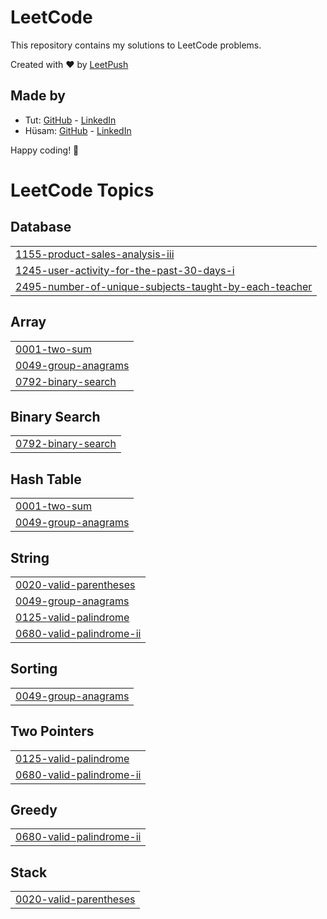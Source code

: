 # LeetCode

This repository contains my solutions to LeetCode problems.

Created with :heart: by [LeetPush](https://github.com/husamahmud/LeetPush)

 ## Made by 
 - Tut: [GitHub](https://github.com/TutTrue) - [LinkedIn](https://www.linkedin.com/in/mahmoud-hamdy-8b6825245/)
 - Hüsam: [GitHub](https://github.com/husamahmud) - [LinkedIn](https://www.linkedin.com/in/husamahmud/)

 Happy coding! 🚀
<!---LeetCode Topics Start-->
# LeetCode Topics
## Database
|  |
| ------- |
| [1155-product-sales-analysis-iii](https://github.com/Mariam-maghraby/LeetCode-Problems-Solutions/tree/master/1155-product-sales-analysis-iii) |
| [1245-user-activity-for-the-past-30-days-i](https://github.com/Mariam-maghraby/LeetCode-Problems-Solutions/tree/master/1245-user-activity-for-the-past-30-days-i) |
| [2495-number-of-unique-subjects-taught-by-each-teacher](https://github.com/Mariam-maghraby/LeetCode-Problems-Solutions/tree/master/2495-number-of-unique-subjects-taught-by-each-teacher) |
## Array
|  |
| ------- |
| [0001-two-sum](https://github.com/Mariam-maghraby/LeetCode-Problems-Solutions/tree/master/0001-two-sum) |
| [0049-group-anagrams](https://github.com/Mariam-maghraby/LeetCode-Problems-Solutions/tree/master/0049-group-anagrams) |
| [0792-binary-search](https://github.com/Mariam-maghraby/LeetCode-Problems-Solutions/tree/master/0792-binary-search) |
## Binary Search
|  |
| ------- |
| [0792-binary-search](https://github.com/Mariam-maghraby/LeetCode-Problems-Solutions/tree/master/0792-binary-search) |
## Hash Table
|  |
| ------- |
| [0001-two-sum](https://github.com/Mariam-maghraby/LeetCode-Problems-Solutions/tree/master/0001-two-sum) |
| [0049-group-anagrams](https://github.com/Mariam-maghraby/LeetCode-Problems-Solutions/tree/master/0049-group-anagrams) |
## String
|  |
| ------- |
| [0020-valid-parentheses](https://github.com/Mariam-maghraby/LeetCode-Problems-Solutions/tree/master/0020-valid-parentheses) |
| [0049-group-anagrams](https://github.com/Mariam-maghraby/LeetCode-Problems-Solutions/tree/master/0049-group-anagrams) |
| [0125-valid-palindrome](https://github.com/Mariam-maghraby/LeetCode-Problems-Solutions/tree/master/0125-valid-palindrome) |
| [0680-valid-palindrome-ii](https://github.com/Mariam-maghraby/LeetCode-Problems-Solutions/tree/master/0680-valid-palindrome-ii) |
## Sorting
|  |
| ------- |
| [0049-group-anagrams](https://github.com/Mariam-maghraby/LeetCode-Problems-Solutions/tree/master/0049-group-anagrams) |
## Two Pointers
|  |
| ------- |
| [0125-valid-palindrome](https://github.com/Mariam-maghraby/LeetCode-Problems-Solutions/tree/master/0125-valid-palindrome) |
| [0680-valid-palindrome-ii](https://github.com/Mariam-maghraby/LeetCode-Problems-Solutions/tree/master/0680-valid-palindrome-ii) |
## Greedy
|  |
| ------- |
| [0680-valid-palindrome-ii](https://github.com/Mariam-maghraby/LeetCode-Problems-Solutions/tree/master/0680-valid-palindrome-ii) |
## Stack
|  |
| ------- |
| [0020-valid-parentheses](https://github.com/Mariam-maghraby/LeetCode-Problems-Solutions/tree/master/0020-valid-parentheses) |
<!---LeetCode Topics End-->